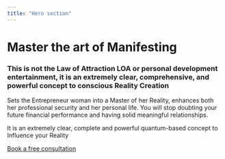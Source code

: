 ```yaml
---
title: "Hero section"
---
```


# Master the art of Manifesting

### This is not the Law of Attraction LOA or personal development entertainment, it is an extremely clear, comprehensive, and powerful concept to conscious Reality Creation

Sets the Entrepreneur woman into a Master of her Reality, enhances both her professional security and her personal life. You will stop doubting your future financial performance and having solid meaningful relationships.

It is an extremely clear, complete and powerful quantum-based concept to Influence your Reality

[Book a free consultation](https://calendly.com/adpadillar/test-event?month=2021-10)